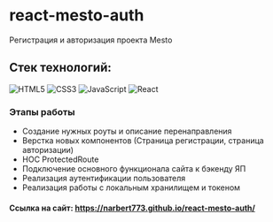 # react-mesto-auth

Регистрация и авторизация проекта Mesto

## Стек технологий:

  ![HTML5](https://img.shields.io/badge/html5-%23E34F26.svg?style=for-the-badge&logo=html5&logoColor=white)
  ![CSS3](https://img.shields.io/badge/css3-%231572B6.svg?style=for-the-badge&logo=css3&logoColor=white)
  ![JavaScript](https://img.shields.io/badge/javascript-%23323330.svg?style=for-the-badge&logo=javascript&logoColor=%23F7DF1E)
  ![React](https://img.shields.io/badge/react-%2320232a.svg?style=for-the-badge&logo=react&logoColor=%2361DAFB)

### Этапы работы

   + Создание нужных роуты и описание перенаправления
   + Верстка новых компонентов (Страница регистрации, страница авторизации)
   + HOC ProtectedRoute
   + Подключение основного функционала сайта к бэкенду ЯП
   + Реализация аутентификации пользователя
   + Реализация работы с локальным хранилищем и токеном

#### Ссылка на сайт: https://narbert773.github.io/react-mesto-auth/
